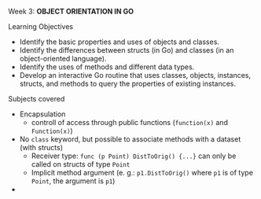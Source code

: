 Week 3: **OBJECT ORIENTATION IN GO**

Learning Objectives
- Identify the basic properties and uses of objects and classes.
- Identify the differences between structs (in Go) and classes (in an object-oriented language).
- Identify the uses of methods and different data types.
- Develop an interactive Go routine that uses classes, objects, instances, structs, and methods to query the properties of existing instances.

Subjects covered
- Encapsulation
  - controll of access through public functions (`function(x)` and `Function(x)`)
- No `class` keyword, but possible to associate methods with a dataset (with structs)
  - Receiver type: `func (p Point) DistToOrig() {...}` can only be called on structs of type `Point`
  - Implicit method argument (e. g.: `p1.DistToOrig()` where `p1` is of type `Point`, the argument is `p1`)
- 

